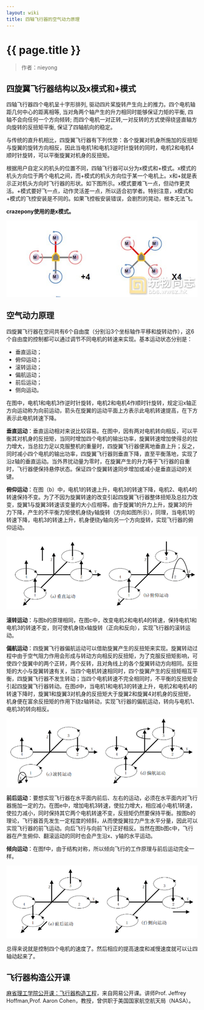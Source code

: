 ```yaml
---
layout: wiki
title: 四轴飞行器的空气动力原理
---
```


# {{ page.title }}

> 作者：nieyong

## 四旋翼飞行器结构以及x模式和+模式
四轴飞行器四个电机呈十字形排列, 驱动四片桨旋转产生向上的推力。四个电机轴距几何中心的距离相等, 当对角两个轴产生的升力相同时能够保证力矩的平衡, 四轴不会向任何一个方向倾转; 而四个电机一对正转,一对反转的方式使得绕竖直轴方向旋转的反扭矩平衡, 保证了四轴航向的稳定。

与传统的直升机相比，四旋翼飞行器有下列优势：各个旋翼对机身所施加的反扭矩与旋翼的旋转方向相反，因此当电机1和电机3逆时针旋转的同时，电机2和电机4顺时针旋转，可以平衡旋翼对机身的反扭矩。

根据用户自定义的机头的位置不同，四轴飞行器可以分为x模式和+模式。x模式的机头方向位于两个电机之间，而+模式的机头方向位于某一个电机上。x和+就是表示正对机头方向时飞行器的形状。如下图所示。x模式要难飞一点，但动作更灵活。+模式要好飞一点，动作灵活差一点，所以适合初学者。特别注意，x模式和+模式的飞控安装是不同的。如果飞控板安装错误，会剧烈的晃动，根本无法飞。

**crazepony使用的是x模式。**

![](/assets/img/model.jpg)

## 空气动力原理
四旋翼飞行器在空间共有6个自由度（分别沿3个坐标轴作平移和旋转动作），这6个自由度的控制都可以通过调节不同电机的转速来实现。基本运动状态分别是：

* 垂直运动；
* 俯仰运动；
* 滚转运动；
* 偏航运动；
* 前后运动；
* 侧向运动。

在图中，电机1和电机3作逆时针旋转，电机2和电机4作顺时针旋转，规定沿x轴正方向运动称为向前运动，箭头在旋翼的运动平面上方表示此电机转速提高，在下方表示此电机转速下降。

**垂直运动**：垂直运动相对来说比较容易。在图中，因有两对电机转向相反，可以平衡其对机身的反扭矩，当同时增加四个电机的输出功率，旋翼转速增加使得总的拉力增大，当总拉力足以克服整机的重量时，四旋翼飞行器便离地垂直上升；反之，同时减小四个电机的输出功率，四旋翼飞行器则垂直下降，直至平衡落地，实现了沿z轴的垂直运动。当外界扰动量为零时，在旋翼产生的升力等于飞行器的自重时，飞行器便保持悬停状态。保证四个旋翼转速同步增加或减小是垂直运动的关键。

**俯仰运动**：在图（b）中，电机1的转速上升，电机3的转速下降，电机2、电机4的转速保持不变。为了不因为旋翼转速的改变引起四旋翼飞行器整体扭矩及总拉力改变，旋翼1与旋翼3转速该变量的大小应相等。由于旋翼1的升力上升，旋翼3的升力下降，产生的不平衡力矩使机身绕y轴旋转（方向如图所示），同理，当电机1的转速下降，电机3的转速上升，机身便绕y轴向另一个方向旋转，实现飞行器的俯仰运动。

![](/assets/img/aerodynamic-1.png)

**滚转运动**：与图b的原理相同，在图c中，改变电机2和电机4的转速，保持电机1和电机3的转速不变，则可使机身绕x轴旋转（正向和反向），实现飞行器的滚转运动。

**偏航运动**：四旋翼飞行器偏航运动可以借助旋翼产生的反扭矩来实现。旋翼转动过程中由于空气阻力作用会形成与转动方向相反的反扭矩，为了克服反扭矩影响，可使四个旋翼中的两个正转，两个反转，且对角线上的各个旋翼转动方向相同。反扭矩的大小与旋翼转速有关，当四个电机转速相同时，四个旋翼产生的反扭矩相互平衡，四旋翼飞行器不发生转动；当四个电机转速不完全相同时，不平衡的反扭矩会引起四旋翼飞行器转动。在图d中，当电机1和电机3的转速上升，电机2和电机4的转速下降时，旋翼1和旋翼3对机身的反扭矩大于旋翼2和旋翼4对机身的反扭矩，机身便在富余反扭矩的作用下绕z轴转动，实现飞行器的偏航运动，转向与电机1、电机3的转向相反。

![](/assets/img/aerodynamic-2.png)

**前后运动**：要想实现飞行器在水平面内前后、左右的运动，必须在水平面内对飞行器施加一定的力。在图e中，增加电机3转速，使拉力增大，相应减小电机1转速，使拉力减小，同时保持其它两个电机转速不变，反扭矩仍然要保持平衡。按图b的理论，飞行器首先发生一定程度的倾斜，从而使旋翼拉力产生水平分量，因此可以实现飞行器的前飞运动。向后飞行与向前飞行正好相反。当然在图b图c中，飞行器在产生俯仰、翻滚运动的同时也会产生沿x、y轴的水平运动。

**倾向运动**：在图f中，由于结构对称，所以倾向飞行的工作原理与前后运动完全一样。

![](/assets/img/aerodynamic-3.png)

总得来说就是控制四个电机的速度了。然后相应的提高速度和减慢速度就可以让四轴动起来了。


## 飞行器构造公开课

[麻省理工学院公开课：飞行器构造工程](http://v.163.com/special/opencourse/aircraftsystem.html)，来自网易公开课。讲师Prof. Jeffrey Hoffman,Prof. Aaron Cohen，教授，曾供职于美国国家航空航天局（NASA）。

